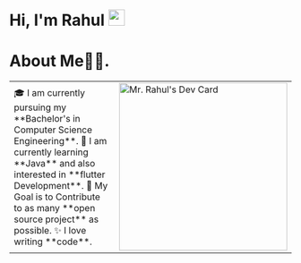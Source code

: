 # Hi, I'm Rahul <img src="https://github.com/TheDudeThatCode/TheDudeThatCode/blob/master/Assets/Hi.gif" width="29px">
# About Me🧑‍💻.
<table>
<tr>
  <td valign="center">
    🎓 I am currently pursuing my **Bachelor's in Computer Science Engineering**.
    🌱 I am currently learning **Java** and also interested in **flutter Development**.
    🎯 My Goal is to Contribute to as many **open source project** as possible.
    ✨ I love writing **code**.
<td >
    <a href="https://app.daily.dev/Astrodevil"><img src="https://avatars.githubusercontent.com/u/68543024?v=4" width="300" alt="Mr. Rahul's Dev Card"/></a>
  </td>

</tr>
</table>
